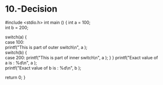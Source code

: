 # 10.-Decision
#include <stdio.h> 
  int main () 
{ 
   int a = 100;   
   int b = 200; 
  
   switch(a) {      
   case 100:  
         printf("This is part of outer switch\n", a );        
         switch(b) {            
         case 200: 
               printf("This is part of inner switch\n", a ); 
         }    } 
   printf("Exact value of a is : %d\n", a );   
   printf("Exact value of b is : %d\n", b ); 
  
   return 0; 
}
